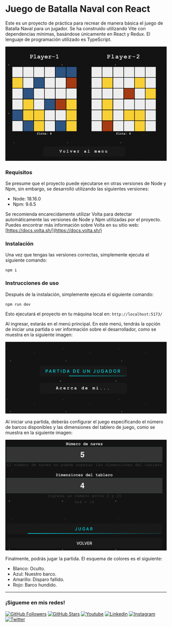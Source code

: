 # Juego de Batalla Naval con React

Este es un proyecto de práctica para recrear de manera básica el juego de Batalla Naval para un jugador. Se ha construido utilizando Vite con dependencias mínimas, basándose únicamente en React y Redux. El lenguaje de programación utilizado es TypeScript.

![Captura de pantalla del juego](README_IMG/03_partida.png)

### Requisitos

Se presume que el proyecto puede ejecutarse en otras versiones de Node y Npm, sin embargo, se desarrolló utilizando las siguientes versiones:

- Node: 18.16.0
- Npm: 9.6.5

Se recomienda encarecidamente utilizar Volta para detectar automáticamente las versiones de Node y Npm utilizadas por el proyecto. Puedes encontrar más información sobre Volta en su sitio web: [https://docs.volta.sh/](https://docs.volta.sh/)

### Instalación

Una vez que tengas las versiones correctas, simplemente ejecuta el siguiente comando:

```shell
npm i
```

### Instrucciones de uso

Después de la instalación, simplemente ejecuta el siguiente comando:

```
npm run dev
```

Esto ejecutará el proyecto en tu máquina local en: `http://localhost:5173/`

Al ingresar, estarás en el menú principal. En este menú, tendrás la opción de iniciar una partida o ver información sobre el desarrollador, como se muestra en la siguiente imagen:

![Captura de pantalla del menú principal](README_IMG/01_menu.png)

Al iniciar una partida, deberás configurar el juego especificando el número de barcos disponibles y las dimensiones del tablero de juego, como se muestra en la siguiente imagen:

![Captura de pantalla de la configuración del juego](README_IMG/02_configuracion.png)

Finalmente, podrás jugar la partida. El esquema de colores es el siguiente:
- Blanco: Oculto.
- Azul: Nuestro barco.
- Amarillo: Disparo fallido.
- Rojo: Barco hundido.

<hr/>
<h3>¡Sigueme en mis redes!</h3>

[![GitHub Followers](https://img.shields.io/github/followers/wotanCode?style=social)](https://github.com/wotanCode)
[![GitHub Stars](https://img.shields.io/github/stars/wotanCode?style=social)](https://github.com/wotanCode)
[![Youtube](https://img.shields.io/badge/Youtube-FF0000?&logo=Youtube&logoColor=white&labelColor=101010)](https://www.youtube.com/channel/UCwISu2hFg7EpOIZ8aV7iS6g?sub_confirmation=1)
[![Linkedin](https://img.shields.io/badge/Linkedin-00d8fd?&logo=linkedin&logoColor=white&labelColor=101010)](https://www.linkedin.com/in/pedro-yanez/)
[![Instagram](https://img.shields.io/badge/Instagram-E4405F?&logo=instagram&logoColor=white&labelColor=101010)](https://www.instagram.com/pedroelhumano/)
[![Twitter](https://img.shields.io/badge/Twitter-1DA1F2?&logo=twitter&logoColor=white&labelColor=101010)](https://www.twitter.com/pedroelhumano)